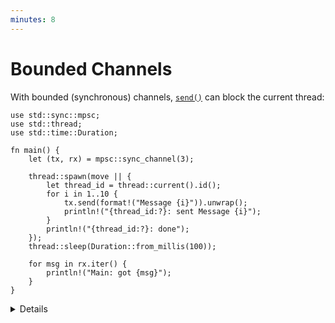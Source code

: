 ```yaml
---
minutes: 8
---
```


# Bounded Channels

With bounded (synchronous) channels, [`send()`] can block the current thread:

```rust,editable
use std::sync::mpsc;
use std::thread;
use std::time::Duration;

fn main() {
    let (tx, rx) = mpsc::sync_channel(3);

    thread::spawn(move || {
        let thread_id = thread::current().id();
        for i in 1..10 {
            tx.send(format!("Message {i}")).unwrap();
            println!("{thread_id:?}: sent Message {i}");
        }
        println!("{thread_id:?}: done");
    });
    thread::sleep(Duration::from_millis(100));

    for msg in rx.iter() {
        println!("Main: got {msg}");
    }
}
```

<details>

- Calling `send()` will block the current thread until there is space in the
  channel for the new message. The thread can be blocked indefinitely if there
  is nobody who reads from the channel.
- A call to `send()` will abort with an error (that is why it returns `Result`)
  if the channel is closed. A channel is closed when the receiver is dropped.
- A bounded channel with a size of zero is called a "rendezvous channel". Every
  send will block the current thread until another thread calls [`recv()`].

</details>

[`send()`]: https://doc.rust-lang.org/std/sync/mpsc/struct.SyncSender.html#method.send
[`recv()`]: https://doc.rust-lang.org/std/sync/mpsc/struct.Receiver.html#method.recv
